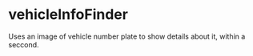 # vehicleInfoFinder
Uses an image of vehicle number plate to show details about it, within a seccond.
